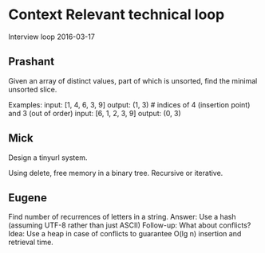 Context Relevant technical loop
==
Interview loop 2016-03-17

Prashant
--
Given an array of distinct values, part of which is unsorted,
find the minimal unsorted slice.

Examples:
input: [1, 4, 6, 3, 9]
output: (1, 3) # indices of 4 (insertion point) and 3 (out of order)
input: [6, 1, 2, 3, 9]
output: (0, 3)

Mick
--
Design a tinyurl system.

Using delete, free memory in a binary tree.
Recursive or iterative.

Eugene
--
Find number of recurrences of letters in a string.
Answer: Use a hash (assuming UTF-8 rather than just ASCII)
Follow-up: What about conflicts? Idea: Use a heap in case of
conflicts to guarantee O(lg n) insertion and retrieval time.
